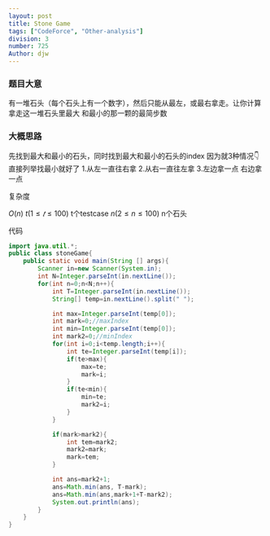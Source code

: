```yaml
---
layout: post
title: Stone Game
tags: ["CodeForce", "Other-analysis"]
division: 3
number: 725
Author: djw
---
```


### 题目大意

有一堆石头（每个石头上有一个数字），然后只能从最左，或最右拿走。让你计算拿走这一堆石头里最大 和最小的那一颗的最简步数



### 大概思路

先找到最大和最小的石头，同时找到最大和最小的石头的index
因为就3种情况👇直接列举找最小就好了
1.从左一直往右拿     2.从右一直往左拿    3.左边拿一点 右边拿一点


复杂度

$O(n)$ 
$t (1\leq 𝑡\leq 100)$ t个testcase
$n (2\leq n\leq 100)$ n个石头



代码

```java
import java.util.*;
public class stoneGame{
    public static void main(String [] args){
        Scanner in=new Scanner(System.in);
        int N=Integer.parseInt(in.nextLine());
        for(int n=0;n<N;n++){
            int T=Integer.parseInt(in.nextLine());
            String[] temp=in.nextLine().split(" ");

            int max=Integer.parseInt(temp[0]);
            int mark=0;//maxIndex
            int min=Integer.parseInt(temp[0]);
            int mark2=0;//minIndex
            for(int i=0;i<temp.length;i++){
                int te=Integer.parseInt(temp[i]);
                if(te>max){
                    max=te;
                    mark=i;
                }
                if(te<min){
                    min=te;
                    mark2=i;
                }
            }        

            if(mark>mark2){
                int tem=mark2;
                mark2=mark;
                mark=tem;
            }

            int ans=mark2+1;
            ans=Math.min(ans, T-mark);
            ans=Math.min(ans,mark+1+T-mark2);
            System.out.println(ans);
        }
    }
}
```
